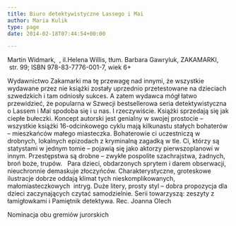 ```yaml
---
title: Biuro detektywistyczne Lassego i Mai
author: Maria Kulik
type: page
date: 2014-02-18T07:44:54+00:00

---
```

Martin Widmark,  , il.Helena Willis, tłum. Barbara Gawryluk, ZAKAMARKI,   str. 99; ISBN 978-83-7776-001-7, wiek 6+

Wydawnictwo Zakamarki ma tę przewagę nad innymi, że wszystkie wydawane przez nie książki zostały uprzednio przetestowane na dzieciach szwedzkich i tam odniosły sukces. A zatem wydawca mógł łatwo przewidzieć, że popularna w Szwecji bestsellerowa seria detektywistyczna o Lassem i Mai spodoba się i u nas. I rzeczywiście. Książki sprzedają się jak ciepłe bułeczki. Koncept autorski jest genialny w swojej prostocie &#8211; wszystkie książki 16-odcinkowego cyklu mają kilkunastu stałych bohaterów &#8211; mieszkańców małego miasteczka. Bohaterowie ci uczestniczą w drobnych, lokalnych epizodach z kryminalną zagadką w tle. Ci, którzy są statystami w jednym tomie &#8211; pojawią się jako aktorzy pierwszoplanowi w innym. Przestępstwa są drobne &#8211; zwykłe pospolite szachrajstwa, żadnych, broń boże, trupów.   Para dzieci, obdarzonych sprytem i darem obserwacji, nieuchronnie demaskuje złoczyńców. Charakterystyczne, groteskowe ilustracje dobrze oddają klimat tych nieskomplikowanych, małomiasteczkowych  intryg. Duże litery, prosty styl &#8211; dobra propozycja dla dzieci zaczynających czytać samodzielnie. Serii towarzyszą: zeszyty z łamigłowkami i Pamiętnik detektywa. Rec. Joanna Olech

Nominacja obu gremiów jurorskich